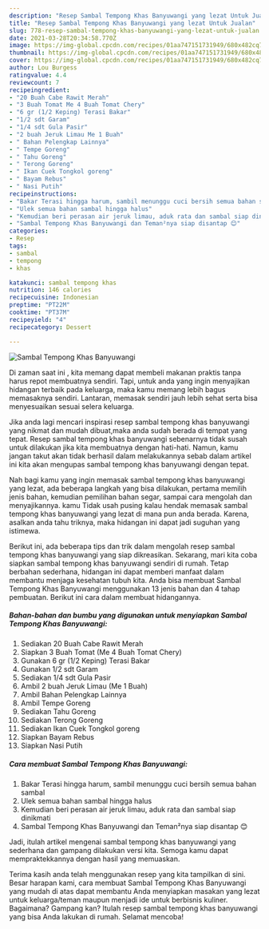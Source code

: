 ```yaml
---
description: "Resep Sambal Tempong Khas Banyuwangi yang lezat Untuk Jualan"
title: "Resep Sambal Tempong Khas Banyuwangi yang lezat Untuk Jualan"
slug: 778-resep-sambal-tempong-khas-banyuwangi-yang-lezat-untuk-jualan
date: 2021-03-28T20:34:58.770Z
image: https://img-global.cpcdn.com/recipes/01aa747151731949/680x482cq70/sambal-tempong-khas-banyuwangi-foto-resep-utama.jpg
thumbnail: https://img-global.cpcdn.com/recipes/01aa747151731949/680x482cq70/sambal-tempong-khas-banyuwangi-foto-resep-utama.jpg
cover: https://img-global.cpcdn.com/recipes/01aa747151731949/680x482cq70/sambal-tempong-khas-banyuwangi-foto-resep-utama.jpg
author: Lou Burgess
ratingvalue: 4.4
reviewcount: 7
recipeingredient:
- "20 Buah Cabe Rawit Merah"
- "3 Buah Tomat Me 4 Buah Tomat Chery"
- "6 gr (1/2 Keping) Terasi Bakar"
- "1/2 sdt Garam"
- "1/4 sdt Gula Pasir"
- "2 buah Jeruk Limau Me 1 Buah"
- " Bahan Pelengkap Lainnya"
- " Tempe Goreng"
- " Tahu Goreng"
- " Terong Goreng"
- " Ikan Cuek Tongkol goreng"
- " Bayam Rebus"
- " Nasi Putih"
recipeinstructions:
- "Bakar Terasi hingga harum, sambil menunggu cuci bersih semua bahan sambal"
- "Ulek semua bahan sambal hingga halus"
- "Kemudian beri perasan air jeruk limau, aduk rata dan sambal siap dinikmati"
- "Sambal Tempong Khas Banyuwangi dan Teman²nya siap disantap 😊"
categories:
- Resep
tags:
- sambal
- tempong
- khas

katakunci: sambal tempong khas 
nutrition: 146 calories
recipecuisine: Indonesian
preptime: "PT22M"
cooktime: "PT37M"
recipeyield: "4"
recipecategory: Dessert

---
```



![Sambal Tempong Khas Banyuwangi](https://img-global.cpcdn.com/recipes/01aa747151731949/680x482cq70/sambal-tempong-khas-banyuwangi-foto-resep-utama.jpg)

Di zaman  saat ini , kita memang dapat membeli makanan praktis tanpa harus repot membuatnya sendiri. Tapi, untuk anda yang ingin menyajikan hidangan terbaik pada keluarga, maka kamu memang lebih bagus memasaknya sendiri. Lantaran, memasak sendiri jauh lebih sehat serta bisa menyesuaikan sesuai selera keluarga.

Jika anda lagi mencari inspirasi resep sambal tempong khas banyuwangi yang nikmat dan mudah dibuat,maka anda sudah berada di tempat yang tepat. Resep sambal tempong khas banyuwangi  sebenarnya tidak susah untuk dilakukan jika kita membuatnya dengan hati-hati. Namun, kamu jangan takut akan tidak berhasil dalam melakukannya 
sebab dalam artikel ini kita akan mengupas sambal tempong khas banyuwangi dengan tepat.  



Nah bagi kamu yang ingin memasak sambal tempong khas banyuwangi yang lezat, ada beberapa langkah yang bisa dilakukan, pertama memilih jenis bahan, kemudian pemilihan bahan segar, sampai cara mengolah dan menyajikannya. kamu Tidak usah pusing kalau hendak memasak sambal tempong khas banyuwangi yang lezat di mana pun anda berada. Karena, asalkan anda  tahu triknya, maka hidangan ini dapat jadi suguhan yang istimewa.

Berikut ini, ada beberapa tips dan trik dalam mengolah resep sambal tempong khas banyuwangi yang siap dikreasikan. Sekarang, mari kita coba siapkan sambal tempong khas banyuwangi sendiri di rumah. Tetap berbahan sederhana, hidangan ini dapat memberi manfaat dalam membantu menjaga kesehatan tubuh kita. Anda bisa membuat Sambal Tempong Khas Banyuwangi menggunakan 13 jenis bahan dan 4 tahap pembuatan. Berikut ini cara dalam membuat hidangannya.

<!--inarticleads1-->

##### Bahan-bahan dan bumbu yang digunakan untuk menyiapkan Sambal Tempong Khas Banyuwangi:

1. Sediakan 20 Buah Cabe Rawit Merah
1. Siapkan 3 Buah Tomat (Me 4 Buah Tomat Chery)
1. Gunakan 6 gr (1/2 Keping) Terasi Bakar
1. Gunakan 1/2 sdt Garam
1. Sediakan 1/4 sdt Gula Pasir
1. Ambil 2 buah Jeruk Limau (Me 1 Buah)
1. Ambil  Bahan Pelengkap Lainnya
1. Ambil  Tempe Goreng
1. Sediakan  Tahu Goreng
1. Sediakan  Terong Goreng
1. Sediakan  Ikan Cuek Tongkol goreng
1. Siapkan  Bayam Rebus
1. Siapkan  Nasi Putih




<!--inarticleads2-->

##### Cara membuat Sambal Tempong Khas Banyuwangi:

1. Bakar Terasi hingga harum, sambil menunggu cuci bersih semua bahan sambal
1. Ulek semua bahan sambal hingga halus
1. Kemudian beri perasan air jeruk limau, aduk rata dan sambal siap dinikmati
1. Sambal Tempong Khas Banyuwangi dan Teman²nya siap disantap 😊




Jadi, itulah artikel mengenai  sambal tempong khas banyuwangi  yang sederhana dan gampang dilakukan versi kita. Semoga kamu dapat mempraktekkannya dengan hasil yang memuaskan. 

Terima kasih anda telah menggunakan resep yang kita tampilkan di sini. Besar harapan kami, cara membuat  Sambal Tempong Khas Banyuwangi yang mudah di atas dapat membantu Anda menyiapkan masakan yang lezat untuk keluarga/teman maupun menjadi ide untuk berbisnis kuliner. Bagaimana? Gampang kan? Itulah resep sambal tempong khas banyuwangi yang bisa Anda lakukan di rumah. Selamat mencoba!

